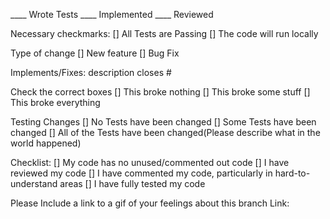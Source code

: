 ____ Wrote Tests ____ Implemented ____ Reviewed

Necessary checkmarks:
[] All Tests are Passing
[] The code will run locally

Type of change
[] New feature
[] Bug Fix

Implements/Fixes: description closes #

Check the correct boxes
[] This broke nothing
[] This broke some stuff
[] This broke everything

Testing Changes [] No Tests have been changed [] Some Tests have been changed [] All of the Tests have been changed(Please describe what in the world happened)

Checklist: [] My code has no unused/commented out code [] I have reviewed my code [] I have commented my code, particularly in hard-to-understand areas [] I have fully tested my code

Please Include a link to a gif of your feelings about this branch Link:
